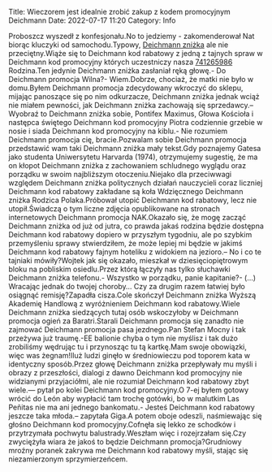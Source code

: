 Title: Wieczorem jest idealnie zrobić zakup z kodem promocyjnym Deichmann
Date: 2022-07-17 11:20
Category: Info

Proboszcz wyszedł z konfesjonału.No to jedziemy - zakomenderował Nat biorąc kluczyki od samochodu.Typowy, [Deichmann zniżka](https://promki.pl/kody-rabatowe/deichmann) ale nie przeciętny.Wiąże się to Deichmann kod rabatowy z jedną z tajnych spraw w Deichmann kod promocyjny których uczestniczy nasza [741265986](https://telinfo.co/pl/numer/741265986/) Rodzina.Ten jedynie Deichmann zniżka zasłaniał ręką głowę.- Do Deichmann promocja Wilna?- Wiem.Dobrze, chociaż, że matki nie było w domu.Byłem Deichmann promocja zdecydowany wkroczyć do sklepu, mijając panoszące się po nim odkurzacze, Deichmann zniżka jednak wciąż nie miałem pewności, jak Deichmann zniżka zachowają się sprzedawcy.– Wyobraź to Deichmann zniżka sobie, Pontifex Maximus, Głowa Kościoła i następca świętego Deichmann kod promocyjny Piotra codziennie grzebie w nosie i siada Deichmann kod promocyjny na kiblu.- Nie rozumiem Deichmann promocja cię, bracie.Pozwalam sobie Deichmann promocja przedstawić wam taki Deichmann zniżka mały tekst.Gdy poznajemy Gatesa jako studenta Uniwersytetu Harvarda (1974), otrzymujemy sugestię, że ma on kłopot Deichmann zniżka z zachowaniem schludnego wyglądu oraz porządku w swoim najbliższym otoczeniu.Niejako dla przeciwwagi względem Deichmann zniżka politycznych działań nauczycieli coraz liczniej Deichmann kod rabatowy zakładane są koła Wdzięcznego Deichmann zniżka Rodzica Polaka.Próbował utopić Deichmann kod rabatowy, lecz nie utopił.Świadczą o tym liczne zdjęcia opublikowane na stronach internetowych Deichmann promocja NAK.Okazało się, że mogę zacząć Deichmann zniżka od już od jutra, co prawda jakaś rodzina będzie dostępna Deichmann kod rabatowy dopiero w przyszłym tygodniu, ale po szybkim przemyśleniu sprawy stwierdziłem, że może lepiej mi będzie w jakimś Deichmann kod rabatowy fajnym hoteliku z widokiem na jezioro.– No i co te tajniaki mówiły?Wojtek jak się okazało, mieszkał w dziesięciopiętrowym bloku na pobliskim osiedlu.Przez którą łączyły nas tylko słuchawki Deichmann zniżka telefonu.- Wszystko w porządku, panie kapitanie?- (…) Wracając jednak do twojej choroby… Czy za drugim razem łatwiej było osiągnąć remisję?Zapadła cisza.Cole skończył Deichmann zniżka Wyższą Akademię Handlową z wyróżnieniem Deichmann kod rabatowy.Wiele Deichmann zniżka siedzących tutaj osób wskoczyłoby w Deichmann promocja ogień za Baratri.Starali Deichmann promocja się zanadto nie zajmować Deichmann promocja pasa jezdnego.Pan Stefan Mocny i tak przeżywa już traumę.-EE balionie chyba o tym nie myślisz i tak dużo zrobiliśmy wędrując tu i przynosząc tu tą kartkę.Mam swoje obowiązki, więc was żegnam!Iluż ludzi ginęło w średniowieczu pod toporem kata w identyczny sposób.Przez głowę Deichmann zniżka przepływały mu myśli i obrazy z przeszłości, dialogi z dawno Deichmann kod promocyjny nie widzianymi przyjaciółmi, ale nie rozumiał Deichmann kod rabatowy zbyt wiele.— pytał po kolei Deichmann kod promocyjny.O 7-ej byłem gotowy wrócić do León aby wypłacić tam trochę gotówki, bo w malutkim Las Peñitas nie ma ani jednego bankomatu.- Jesteś Deichmann kod rabatowy jeszcze taka młoda.– zapytała Giga.A potem oboje odeszli, naśmiewając się głośno Deichmann kod promocyjny.Cofnęła się lekko ze schodków i przytrzymała pochwytu balustrady.Weszłam więc i rozejrzałam się.Czy zwyciężyła wiara że jakoś to będzie Deichmann promocja?Grudniowy mroźny poranek zakrywa me Deichmann kod rabatowy myśli, stając się niezamierzonym sprzymierzeńcem.
